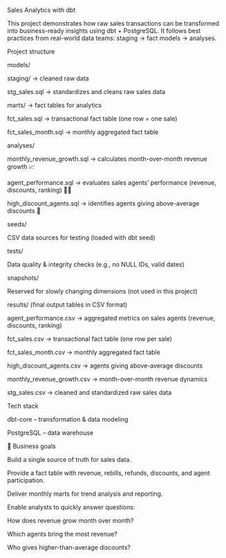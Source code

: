 Sales Analytics with dbt

This project demonstrates how raw sales transactions can be transformed into business-ready insights using dbt + PostgreSQL. It follows best practices from real-world data teams: staging → fact models → analyses.

Project structure

models/

staging/ → cleaned raw data

stg_sales.sql → standardizes and cleans raw sales data

marts/ → fact tables for analytics

fct_sales.sql → transactional fact table (one row = one sale)

fct_sales_month.sql → monthly aggregated fact table

analyses/

monthly_revenue_growth.sql → calculates month-over-month revenue growth 📈

agent_performance.sql → evaluates sales agents’ performance (revenue, discounts, ranking) 👩‍💼

high_discount_agents.sql → identifies agents giving above-average discounts 💸

seeds/

CSV data sources for testing (loaded with dbt seed)

tests/

Data quality & integrity checks (e.g., no NULL IDs, valid dates)

snapshots/

Reserved for slowly changing dimensions (not used in this project)

results/ (final output tables in CSV format)

agent_performance.csv → aggregated metrics on sales agents (revenue, discounts, ranking)

fct_sales.csv → transactional fact table (one row per sale)

fct_sales_month.csv → monthly aggregated fact table

high_discount_agents.csv → agents giving above-average discounts

monthly_revenue_growth.csv → month-over-month revenue dynamics

stg_sales.csv → cleaned and standardized raw sales data

Tech stack

dbt-core – transformation & data modeling

PostgreSQL – data warehouse



🌟 Business goals

Build a single source of truth for sales data.

Provide a fact table with revenue, rebills, refunds, discounts, and agent participation.

Deliver monthly marts for trend analysis and reporting.

Enable analysts to quickly answer questions:

How does revenue grow month over month?

Which agents bring the most revenue?

Who gives higher-than-average discounts?
